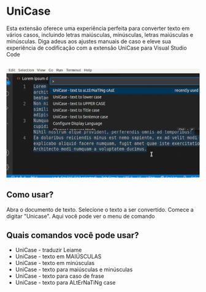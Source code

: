 # UniCase

Esta extensão oferece uma experiência perfeita para converter texto em vários casos, incluindo letras maiúsculas, minúsculas, letras maiúsculas e minúsculas. Diga adeus aos ajustes manuais de caso e eleve sua experiência de codificação com a extensão UniCase para Visual Studio Code

##

[![Extensão Vscode](/translations/demo.gif 'Demonstração da extensão Vscode')](https://learnwithyan.com)

## Como usar?

Abra o documento de texto. Selecione o texto a ser convertido. Comece a digitar "Unicase". Aqui você pode ver o menu de comando

## Quais comandos você pode usar?

- UniCase - traduzir Leiame
- UniCase - texto em MAIÚSCULAS
- UniCase - texto em minúsculas
- UniCase - texto para maiúsculas e minúsculas
- UniCase - texto para caso de frase
- UniCase - texto para ALtErNaTiNg case

#
